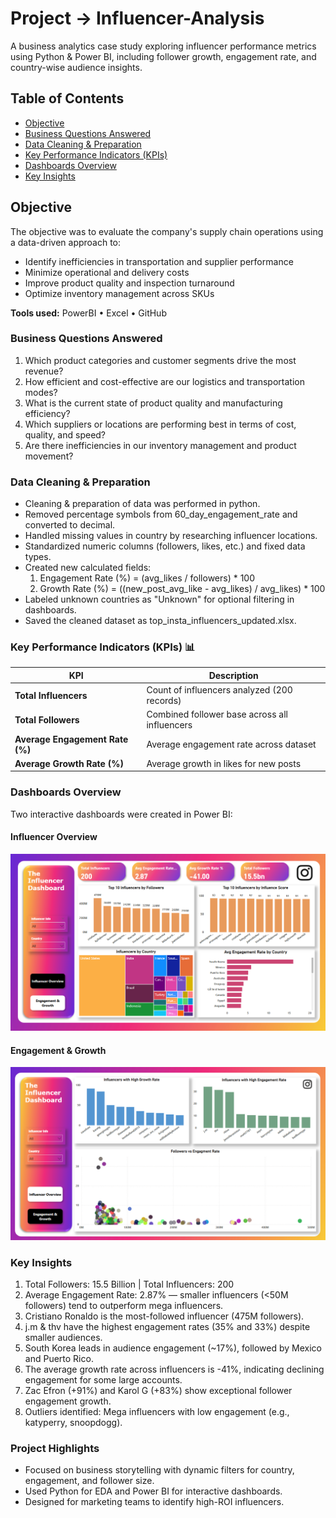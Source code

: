 # Project -> Influencer-Analysis
A business analytics case study exploring influencer performance metrics using Python &amp; Power BI, including follower growth, engagement rate, and country-wise audience insights.

## Table of Contents
- [Objective](#objective)
- [Business Questions Answered](#business-questions-answered)
- [Data Cleaning & Preparation](#data-cleaning--preparation)
- [Key Performance Indicators (KPIs)](#key-performance-indicators-kpis)
- [Dashboards Overview](#dashboard-overview)
- [Key Insights](#key-insights)

## Objective
The objective was to evaluate the company's supply chain operations using a data-driven approach to:

- Identify inefficiencies in transportation and supplier performance
- Minimize operational and delivery costs
- Improve product quality and inspection turnaround
- Optimize inventory management across SKUs
  
**Tools used:** PowerBI • Excel • GitHub

### Business Questions Answered

1. Which product categories and customer segments drive the most revenue?
2. How efficient and cost-effective are our logistics and transportation modes?
3. What is the current state of product quality and manufacturing efficiency?
4. Which suppliers or locations are performing best in terms of cost, quality, and speed?
5. Are there inefficiencies in our inventory management and product movement?

### Data Cleaning & Preparation
- Cleaning & preparation of data was performed in python.
- Removed percentage symbols from 60_day_engagement_rate and converted to decimal.
- Handled missing values in country by researching influencer locations.
- Standardized numeric columns (followers, likes, etc.) and fixed data types.
- Created new calculated fields:
  1. Engagement Rate (%) = (avg_likes / followers) * 100
  2. Growth Rate (%) = ((new_post_avg_like - avg_likes) / avg_likes) * 100
- Labeled unknown countries as "Unknown" for optional filtering in dashboards.
- Saved the cleaned dataset as top_insta_influencers_updated.xlsx.

### Key Performance Indicators (KPIs) 📊
| KPI                             | Description                                         |
| ------------------------------- | --------------------------------------------------- |
| **Total Influencers**           | Count of influencers analyzed (200 records)         |
| **Total Followers**             | Combined follower base across all influencers       |
| **Average Engagement Rate (%)** | Average engagement rate across dataset              |
| **Average Growth Rate (%)**     | Average growth in likes for new posts               |

### Dashboards Overview

Two interactive dashboards were created in Power BI:

#### Influencer Overview

![Dashboard](dashboard/influencer_overview.png)

#### Engagement & Growth

![Dashboard](dashboard/engagement_&_growth.png)


### Key Insights
1. Total Followers: 15.5 Billion | Total Influencers: 200
2. Average Engagement Rate: 2.87% — smaller influencers (<50M followers) tend to outperform mega influencers.
3. Cristiano Ronaldo is the most-followed influencer (475M followers).
4. j.m & thv have the highest engagement rates (35% and 33%) despite smaller audiences.
5. South Korea leads in audience engagement (~17%), followed by Mexico and Puerto Rico.
6. The average growth rate across influencers is -41%, indicating declining engagement for some large accounts.
7. Zac Efron (+91%) and Karol G (+83%) show exceptional follower engagement growth.
8. Outliers identified: Mega influencers with low engagement (e.g., katyperry, snoopdogg).

### Project Highlights
- Focused on business storytelling with dynamic filters for country, engagement, and follower size.
- Used Python for EDA and Power BI for interactive dashboards.
- Designed for marketing teams to identify high-ROI influencers.


